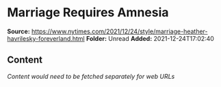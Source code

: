 # Marriage Requires Amnesia

**Source:** https://www.nytimes.com/2021/12/24/style/marriage-heather-havrilesky-foreverland.html
**Folder:** Unread
**Added:** 2021-12-24T17:02:40




## Content
*Content would need to be fetched separately for web URLs*
